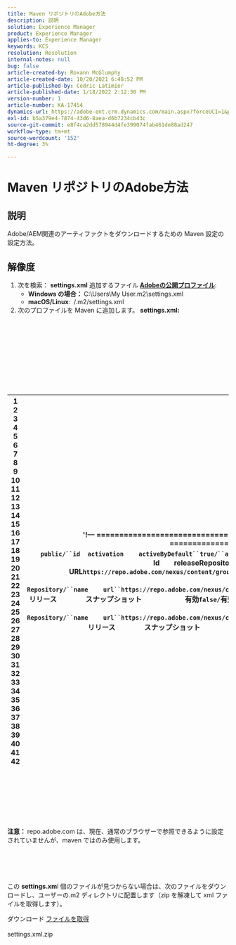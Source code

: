 ```yaml
---
title: Maven リポジトリのAdobe方法
description: 説明
solution: Experience Manager
product: Experience Manager
applies-to: Experience Manager
keywords: KCS
resolution: Resolution
internal-notes: null
bug: false
article-created-by: Roxann McGlumphy
article-created-date: 10/20/2021 6:48:52 PM
article-published-by: Cedric Latimier
article-published-date: 1/18/2022 2:12:30 PM
version-number: 1
article-number: KA-17454
dynamics-url: https://adobe-ent.crm.dynamics.com/main.aspx?forceUCI=1&pagetype=entityrecord&etn=knowledgearticle&id=46958f5c-d631-ec11-b6e5-000d3a5ba97a
exl-id: b5a379e4-7874-43d6-8aea-d6b7234cb43c
source-git-commit: e8f4ca2dd578944d4fe399074fab461de88ad247
workflow-type: tm+mt
source-wordcount: '152'
ht-degree: 3%

---
```


# Maven リポジトリのAdobe方法

## 説明


Adobe/AEM関連のアーティファクトをダウンロードするための Maven 設定の設定方法。


## 解像度


1. 次を検索： <b>settings.xml</b> 追加するファイル<b> [Adobeの公開プロファイル](https://repo.adobe.com/)</b>:
   - <b>Windows の場合： </b>C:\Users\My User\.m2\settings.xml
   - <b>macOS/Linux</b>:  /.m2/settings.xml
2. 次のプロファイルを Maven に追加します。 <b>settings.xml:</b>

<br><br><br><br><br> <br><br><br><br>

| 1<br>  2<br>  3<br>  4<br>  5<br>  6<br>  7<br>  8<br>  9<br>  10<br>  11<br>  12<br>  13<br>  14<br>  15<br>  16<br>  17<br>  18<br>  19<br>  20<br>  21<br>  22<br>  23<br>  24<br>  25<br>  26<br>  27<br>  28<br>  29<br>  30<br>  31<br>  32<br>  33<br>  34<br>  35<br>  36<br>  37<br>  38<br>  39<br>  40<br>  41<br>  42 | &#39;!— ====================================================== —``!-- A D O B E   P U B L I C   P R O F I L E                --``!— ====================================================== —````profile````    ````id``adobe-public/``id````    ````activation````        ````activeByDefault``true/``activeByDefault````    ``/``activation````    ````プロパティ````        ````releaseRepository-Id``adobe-public-releases/``releaseRepository-Id````    ````releaseRepository-Name``Adobe Public Releases/``releaseRepository-Name````    ````releaseRepository-URL``https://repo.adobe.com/nexus/content/groups/public/``releaseRepository-URL````    ``/``properties````    ````repositories````        ````repository````        ````id``adobe-public-releases/``id````        ````name``Adobe Public Repository/``name````        ````url``https://repo.adobe.com/nexus/content/groups/public/``url````        ````releases````            ````enabled``true/``enabled````            ````updatePolicy``never/``updatePolicy````        ``/``リリース````        ````スナップショット````            ````有効``false/``有効````        ``/``snapshots````    ``/``リポジトリ````    ``/``repositories````     ````pluginRepositories````        ````pluginRepository````        ````id``adobe-public-releases/``id````        ````name``Adobe Public Repository/``name````        ````url``https://repo.adobe.com/nexus/content/groups/public/``url````        ````releases````            ````enabled``true/``enabled````            ````updatePolicy``never/``updatePolicy````        ``/``リリース````        ````スナップショット````            ````有効``false/``有効````        ``/``snapshots````    ``/``pluginRepository````    ``/``pluginRepositories````/&quot;profile&quot;` |
| --- | --- |

<br><br><br><br><br> <br><br>
<b>注意： </b>repo.adobe.com は、現在、通常のブラウザーで参照できるように設定されていませんが、maven ではのみ使用します。
<br><br><br><br> <br><br>
この <b>settings.xm</b>l 個のファイルが見つからない場合は、次のファイルをダウンロードし、ユーザーの.m2 ディレクトリに配置します（zip を解凍して xml ファイルを取得します）。

ダウンロード
[ファイルを取得](https://helpx.adobe.com/content/dam/help/en/experience-manager/kb/SetUpTheAdobeMavenRepository/jcr_content/main-pars/download_section/download-1/settings_xml.zip "settings.xml.zip") <br><br>settings.xml.zip
